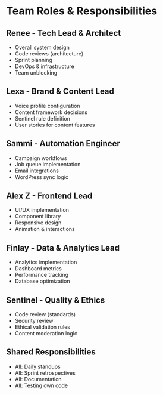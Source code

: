 # Team Roles & Responsibilities

## Renee - Tech Lead & Architect

- Overall system design
- Code reviews (architecture)
- Sprint planning
- DevOps & infrastructure
- Team unblocking

## Lexa - Brand & Content Lead

- Voice profile configuration
- Content framework decisions
- Sentinel rule definition
- User stories for content features

## Sammi - Automation Engineer

- Campaign workflows
- Job queue implementation
- Email integrations
- WordPress sync logic

## Alex Z - Frontend Lead

- UI/UX implementation
- Component library
- Responsive design
- Animation & interactions

## Finlay - Data & Analytics Lead

- Analytics implementation
- Dashboard metrics
- Performance tracking
- Database optimization

## Sentinel - Quality & Ethics

- Code review (standards)
- Security review
- Ethical validation rules
- Content moderation logic

## Shared Responsibilities

- All: Daily standups
- All: Sprint retrospectives
- All: Documentation
- All: Testing own code
